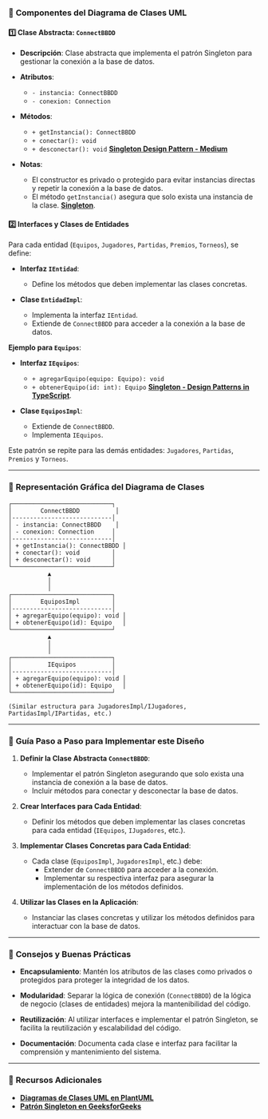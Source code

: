### 📌 **Componentes del Diagrama de Clases UML**

#### **1️⃣ Clase Abstracta: `ConnectBBDD`**

- **Descripción**: Clase abstracta que implementa el patrón Singleton para gestionar la conexión a la base de datos.

- **Atributos**:
  - `- instancia: ConnectBBDD`
  - `- conexion: Connection`

- **Métodos**:
  - `+ getInstancia(): ConnectBBDD`
  - `+ conectar(): void`
  - `+ desconectar(): void` **[Singleton Design Pattern - Medium](https://medium.com/%40mopurisreenath/singleton-design-pattern-1026374be6b2)**

- **Notas**:
  - El constructor es privado o protegido para evitar instancias directas y repetir la conexión a la base de datos.
  - El método `getInstancia()` asegura que solo exista una instancia de la clase. **[Singleton](https://es.wikipedia.org/wiki/Singleton)**.

#### **2️⃣ Interfaces y Clases de Entidades**

Para cada entidad (`Equipos`, `Jugadores`, `Partidas`, `Premios`, `Torneos`), se define:

- **Interfaz `IEntidad`**:
  - Define los métodos que deben implementar las clases concretas.

- **Clase `EntidadImpl`**:
  - Implementa la interfaz `IEntidad`.
  - Extiende de `ConnectBBDD` para acceder a la conexión a la base de datos.

**Ejemplo para `Equipos`**:

- **Interfaz `IEquipos`**:
  - `+ agregarEquipo(equipo: Equipo): void`
  - `+ obtenerEquipo(id: int): Equipo` **[Singleton - Design Patterns in TypeScript](https://sbcode.net/typescript/singleton/)**.

- **Clase `EquiposImpl`**:
  - Extiende de `ConnectBBDD`.
  - Implementa `IEquipos`.

Este patrón se repite para las demás entidades: `Jugadores`, `Partidas`, `Premios` y `Torneos`.

---

### 🎨 **Representación Gráfica del Diagrama de Clases**


```plaintext
┌────────────────────────────┐
│        ConnectBBDD          │
│----------------------------│
│ - instancia: ConnectBBDD    │
│ - conexion: Connection     │
│----------------------------│
│ + getInstancia(): ConnectBBDD │
│ + conectar(): void         │
│ + desconectar(): void      │
└────────────────────────────┘
           ▲
           │
           │
┌────────────────────────────┐
│        EquiposImpl         │
│----------------------------│
│ + agregarEquipo(equipo): void │
│ + obtenerEquipo(id): Equipo   │
└────────────────────────────┘
           ▲
           │
           │
┌────────────────────────────┐
│          IEquipos          │
│----------------------------│
│ + agregarEquipo(equipo): void │
│ + obtenerEquipo(id): Equipo   │
└────────────────────────────┘

(Similar estructura para JugadoresImpl/IJugadores, PartidasImpl/IPartidas, etc.)
```


---

### 🚀 **Guía Paso a Paso para Implementar este Diseño**

1. **Definir la Clase Abstracta `ConnectBBDD`**:
   - Implementar el patrón Singleton asegurando que solo exista una instancia de conexión a la base de datos.
   - Incluir métodos para conectar y desconectar la base de datos.

2. **Crear Interfaces para Cada Entidad**:
   - Definir los métodos que deben implementar las clases concretas para cada entidad (`IEquipos`, `IJugadores`, etc.).

3. **Implementar Clases Concretas para Cada Entidad**:
   - Cada clase (`EquiposImpl`, `JugadoresImpl`, etc.) debe:
     - Extender de `ConnectBBDD` para acceder a la conexión.
     - Implementar su respectiva interfaz para asegurar la implementación de los métodos definidos.

4. **Utilizar las Clases en la Aplicación**:
   - Instanciar las clases concretas y utilizar los métodos definidos para interactuar con la base de datos.

---

### 🧠 **Consejos y Buenas Prácticas**

- **Encapsulamiento**: Mantén los atributos de las clases como privados o protegidos para proteger la integridad de los datos.

- **Modularidad**: Separar la lógica de conexión (`ConnectBBDD`) de la lógica de negocio (clases de entidades) mejora la mantenibilidad del código.

- **Reutilización**: Al utilizar interfaces e implementar el patrón Singleton, se facilita la reutilización y escalabilidad del código.

- **Documentación**: Documenta cada clase e interfaz para facilitar la comprensión y mantenimiento del sistema.

---

### 🔗 **Recursos Adicionales**

- **[Diagramas de Clases UML en PlantUML](https://plantuml.com/class-diagram)**
- **[Patrón Singleton en GeeksforGeeks](https://www.geeksforgeeks.org/singleton-design-pattern/)**
